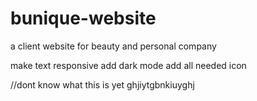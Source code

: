 # bunique-website 
 a client website for beauty and personal company

 make text responsive 
 add dark mode 
 add all needed icon 

 <i class="fa-brands fa-linkedin"></i> <!-- linkedin icon-->
 <i class="fa-solid fa-envelope"></i>  <!--email icon -->
<i class="fa-brands fa-instagram"></i> <!--instagram icon -->
//dont know what this is yet
ghjiytgbnkiuyghj
